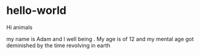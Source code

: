 # hello-world


Hi animals 

my name is Adam and I well being . My age is of 12 and my mental age got deminished by the time revolving in earth 

